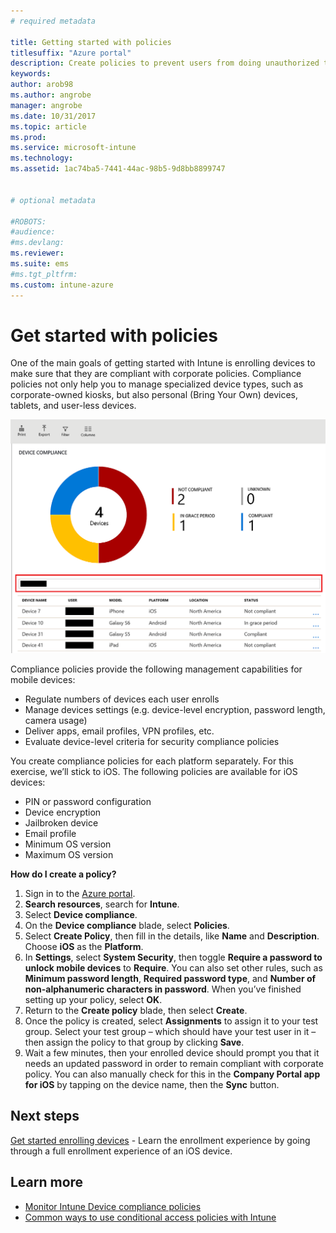 ```yaml
---
# required metadata

title: Getting started with policies
titlesuffix: "Azure portal"
description: Create policies to prevent users from doing unauthorized things with their devices.
keywords:
author: arob98
ms.author: angrobe
manager: angrobe
ms.date: 10/31/2017
ms.topic: article
ms.prod:
ms.service: microsoft-intune
ms.technology:
ms.assetid: 1ac74ba5-7441-44ac-98b5-9d8bb8899747


# optional metadata

#ROBOTS:
#audience:
#ms.devlang:
ms.reviewer:
ms.suite: ems
#ms.tgt_pltfrm:
ms.custom: intune-azure
---
```


# Get started with policies

One of the main goals of getting started with Intune is enrolling devices to make sure that they are compliant with corporate policies. Compliance policies not only help you to manage specialized device types, such as corporate-owned kiosks, but also personal (Bring Your Own) devices, tablets, and user-less devices.

![Compliance dashboard with very little data](/intune/media/generic-compliance-dashboard.png)

Compliance policies provide the following management capabilities for mobile devices:

* Regulate numbers of devices each user enrolls
* Manage devices settings (e.g. device-level encryption, password length, camera usage)
* Deliver apps, email profiles, VPN profiles, etc.
* Evaluate device-level criteria for security compliance policies

You create compliance policies for each platform separately. For this exercise, we’ll stick to iOS. The following policies are available for iOS devices:

* PIN or password configuration
* Device encryption
* Jailbroken device
* Email profile
* Minimum OS version
* Maximum OS version

__How do I create a policy?__

1. Sign in to the [Azure portal](https://portal.azure.com).
2. **Search resources**, search for **Intune**.
3. Select **Device compliance**.
4. On the **Device compliance** blade, select **Policies**.
5. Select **Create Policy**, then fill in the details, like **Name** and **Description**. Choose **iOS** as the **Platform**.
6. In **Settings**, select **System Security**, then toggle **Require a password to unlock mobile devices** to **Require**. You can also set other rules, such as **Minimum password length**, **Required password type**, and **Number of non-alphanumeric characters in password**. When you’ve finished setting up your policy, select **OK**.
7. Return to the **Create policy** blade, then select **Create**.
8. Once the policy is created, select **Assignments** to assign it to your test group. Select your test group – which should have your test user in it – then assign the policy to that group by clicking **Save**.
9. Wait a few minutes, then your enrolled device should prompt you that it needs an updated password in order to remain compliant with corporate policy. You can also manually check for this in the **Company Portal app for iOS** by tapping on the device name, then the **Sync** button.

## Next steps

[Get started enrolling devices](get-started-enroll.md) - Learn the enrollment experience by going through a full enrollment experience of an iOS device.

## Learn more

* [Monitor Intune Device compliance policies](compliance-policy-monitor.md)
* [Common ways to use conditional access policies with Intune](conditional-access-intune-common-ways-use.md)
